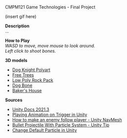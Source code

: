 CMPM121 Game Technologies - Final Project  

(insert gif here) 

**Description**  
...

**How to Play**  
*WASD to move, move mouse to look around.*  
*Left click to shoot bones.*

**3D models**  
- [Dog Knight Polyart](https://assetstore.unity.com/packages/3d/characters/animals/dog-knight-pbr-polyart-135227)
- [Free Trees](https://assetstore.unity.com/packages/3d/vegetation/trees/free-trees-103208)
- [Low Poly Rock Pack](https://assetstore.unity.com/packages/3d/environments/low-poly-rock-pack-57874)
- [Dog Bone](https://www.cgtrader.com/free-3d-models/animals/mammal/dog-bone-208f77e8-9ad5-4ef7-8abc-966a12bb4ec3)
- [Baker's House](https://assetstore.unity.com/packages/3d/environments/fantasy/baker-s-house-26443)

**Sources**  
- [Unity Docs 2021.3](https://docs.unity3d.com/Manual/index.html)
- [Playing Animation on Trigger in Unity](https://www.youtube.com/watch?v=JS4k_lwmZHk)
- [How to make an enemy follow player - Unity NavMesh](https://www.youtube.com/watch?v=UvDqnbjEEak)
- [Bullet Projectile With Particle System - Unity Tip](https://www.youtube.com/watch?v=lkq8iLOr3sw)
- [Change Default Particle in Unity](https://stackoverflow.com/questions/37738346/how-can-i-change-the-default-particle-in-unity-3d)
